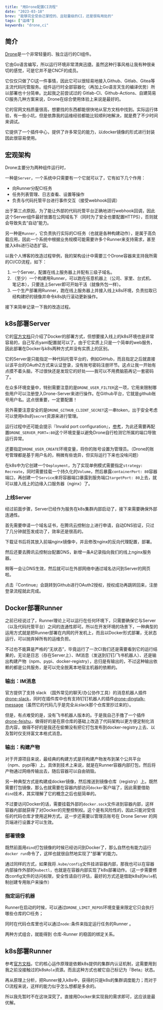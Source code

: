 ```yaml lw-blog-meta
title: "用Drone配置CI流程"
date: "2023-03-18"
brev: "能够完全受自己掌控的、且轻量级的CI，还是很有用处的"
tags: ["运维"]
keywords: "drone,ci"
```

## 简介

[Drone](https://www.drone.io/)是一个非常轻量的、独立运行的CI组件。

它由Go语言编写，所以运行环境非常清爽迅捷。虽然这种行事风格让我有种很亲切的感觉，可是它并不是CNCF的成员。

它仅仅只做了CI这一件事情，因此它可以很轻易地接入Github、Gitlab、Gitea等主流代码托管服务。组件运行时全部容器化（再加上Go语言天生的编译优势）所以部署也十分简单。比起我之前尝试过的 Gitlab-CI、Github-Actions、自建简易CI服务几种方案来说，Drone在综合使用体验上来说是最好的。

它的官网文档质量很高，想要找的东西都能很快地从官方文档中找到。实际运行体验，有一些小坑，但是依靠我的运维经验都能比较顺利地解决，就是费了不少时间来调试。

它提供了一个插件中心，提供了许多常见的能力，以docker镜像的形式进行封装因此很容易使用。

## 宏观架构

Drone主要分为两种组件运行时，

一种是`Server`，一个系统中只需要有一个它就可以了，它有如下几个作用：

- 向Runner分配CI任务
- 任务列表管理、日志查看、设置等操作
- 负责与代码托管平台进行事件交互（接受webhook回调）

出于第三点原因，为了能让外部的代码托管平台正确地进行webhook回调，因此这个Server组件最好放置在公网域名下（同时为了安全也要配置HTTPS），否则就会导致失去“自动”能力。

另一种是`Runner`，它负责执行实际的CI任务（也就是各种构建动作），是属于高负载应用，因此一个系统中根据业务规模可能需要许多个Runner来支持需求，甚至接入k8s进行动态扩容。

以我个人博客的改造过程举例，我的架构设计中需要三个Drone容器来支持我所需的CI/CD流程，如下：

1. 一个Server，配置在线上服务器上并配有三级子域名。
2. （至少）一个构建用Runner，可以跑在任意机器上（公司、家里、台式机、笔记本），只要连上Server即可开始干活（就像外包一样）。
3. 一个生产部署用Runner，跑在线上服务器上并接入线上k8s环境，负责拉取已经构建好的镜像并命令k8s执行滚动更新操作。

接下来简单记录一下我的改造过程。

## k8s部署Server

它的[官方文档](https://docs.drone.io/server/provider/github/)只介绍了Docker的部署方式，但想要接入线上的k8s环境也是非常容易的，自己写点yaml配置就可以了。由于它实质上只是一个简单的web服务，因此部署在Docker与k8s两种方式并没有实质上的区别。

它的Server是只能指定一种代码托管平台的，例如GitHub，而且指定之后就直接以该平台的OAuth2方式来认证登录，没有账号密码注册环节。这点让我一开始有点摸不着头脑，不过很快还是发现它的好处——我可以不用费脑筋再记一套密码了。

在众多环境变量中，特别需要注意的是`DRONE_USER_FILTER`这一项，它用来限制哪些用户可以注册登入Drone-Server来进行操作。在Github平台，它就是github账号用户名。这点很重要，一定要配置！

另外需要注意安全的是`DRONE_GITHUB_CLIENT_SECRET`这一串token，出于安全考虑可以使用k8s的`secret`资源来进行管理。

运行过程中还可能会提示『Invalid port configuration』，[参考](https://community.harness.io/t/drone-server-changing-ports-protocol/11400)，为此还需要再配置`DRONE_SERVER_PORT=:80`这个环境变量以避免Drone自行检测它所属的端口导致运行异常。

还要指定`DRONE_USER_CREATE`环境变量，将你的账号设置为管理员。（Drone的账号管理都是基于用户名的，稍微有些诡异，但实际运行下来也没啥问题）

在k8s中为它创建一个`Deployment`，为了实现单例模式需要指定`strategy: Recreate`，同时需要挂载一个持久化的`Volume`，然后暴露`containerPort: 80`容器端口，再创建一个`Service`来将容器端口暴露到服务端口`targetPort: 80`上去，就可以接入线上的边缘入口服务器（nginx）了。

### 上线Server

经过前面步骤，Server已经作为服务在k8s集群内部启动了，接下来需要确保外部连通性。

首先需要申请一个域名证书，在腾讯云控制台上进行申请，自动DNS验证，只过了几分钟就签发成功了，效率还是很高的。

下载证书后将其放入前端nginx镜像中，并且修改nginx的反向代理配置，部署。

然后还要去腾讯云控制台配置DNS，新增一条A记录指向我们的线上nginx服务器。

稍等一会让DNS生效，然后就可以在外部网络中通过域名访问到Server的网页啦。

点击『Continue』会跳转到Github进行OAuth2授权，授权成功再跳转回来，注册登录流程就此完成。

## Docker部署Runner

之前已经说过了，Runner理论上可以运行在任何环境下，只需要确保它与Server（以及代码托管平台）之间的连通性即可。所以在开发环境的场景下，一种典型的运用方式就是把Runner部署在内网的开发机上，而且以Docker形式部署，无状态运行，可以抛弃掉所有的运维负担。

不过也不能算是严格的“无状态”，毕竟运行了一次CI我们还是需要看到它的运行结果的，无论是日志（存在Server上）、IM消息（发送到钉钉/飞书机器人）、还是输出构建产物（npm、pypi、docker-registry），总归是有输出的，不过这种输出依赖的都是公共服务，是可以完全脱离本地宿主机器的依赖的。

### 输出：IM消息

官方提供了支持 slack （国外常见的聊天/办公协作工具）的消息机器人插件[drone-slack](https://plugins.drone.io/plugins/slack)，同时在插件库中也有支持钉钉机器人的插件[drone-dingtalk-message](https://github.com/lddsb/drone-dingtalk-message)（虽然它的代码几乎是完全从slack那个仓库里抄过来的）。

但是，有点难受的是，没有飞书机器人版本的。于是我自己手撸了一个插件[drone-feishu](https://github.com/Saodd/drone-feishu)，做得好的是在原仓库的基础上改造了代码架构以更方便定制化消息内容，做得不好的是我还在偷懒没有把它打包发布到docker-registry上去、以及暂时仅支持富文本格式消息。

### 输出：构建产物

对于开源项目来说，最经典的构建方式是将构建产物发布到某个公共平台（npm、pypi等）上。具体到技术上来说，就是在Runner容器内部打包，然后将产物通过网络传输出去，随后容器可以自由销毁。

另一种典型方式是构建成docker镜像，然后推送到镜像仓库（registry）上。既然需要打包镜像，那么也就需要在容器内部访问`docker`客户端了，因此需要借助`dind`技术，其实理解了它的概念之后也挺简单的。

不过要访问Docker的话，需要挂载外部的`docker.sock`文件进到容器内部，这样容器内部就获得了对Docker的完整控制权。这个是有风险性的，因此只能对受信任的代码仓库才使用这种方式。这一步还需要以管理员账号在 Drone Server 的网页端进行设置才可以生效。

### 部署镜像

既然前面用`dind`打包镜像的时候已经访问到Docker了，那么自然也有能力运行`docker run`命令了，这样也就很自然地实现了"部署"的能力。

通过同样的方式，如果我将`.kube/config`文件挂进容器内部，那我也可以在容器内部操作外部的`kubectl`，也就是在容器内部实现了k8s部署动作。（这一步需要修改config文件的访问权限，安全性请自行评估，最好的方式还是借助k8s的`Role`机制创建专用账户来操作）

### 指定运行机器

Runner在启动的时候，可以通过`DRONE_LIMIT_REPOS`环境变量来限定它只会执行哪些仓库的CI任务；

同时在代码仓库里也可以通过`node:`条件来指定运行任务的Runner 。

两种方式组合，就能得到 仓库-Runner 的稳固的绑定关系。

## k8s部署Runner

参考[官方文档](https://docs.drone.io/runner/kubernetes/installation/)，它的核心运作原理是依赖k8s提供的集群内认证机制，这需要用到我之前没接触过的k8s`Role`资源。而且这种方式也被它自己标记为『Beta』状态。

再从原理上分析，把Runner接入k8s中，获得的只是k8s的集群调度能力；而对于CI流程来说，这样的能力似乎怎么想都是多余的。

所以我先暂时不在这块深究了。直接用Docker来实现我的需求即可，这应该是最优解。
